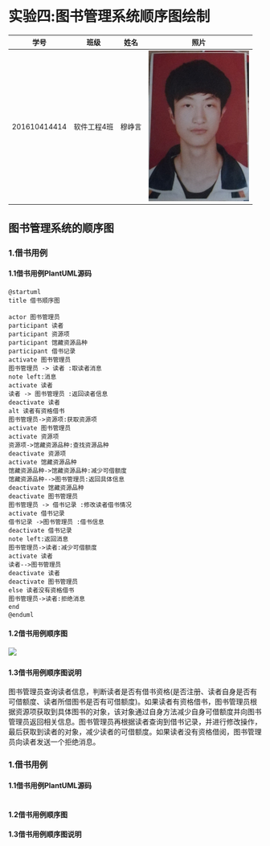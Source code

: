 # 实验四:图书管理系统顺序图绘制
|    学号    |       班级       |      姓名     |照片|
|:-------:|:-------------:|:----------:|:-----------:|
|  201610414414  |     软件工程4班    |   穆峥言   |<img src="https://github.com/mzy1997/is_analysis/blob/master/test1/5617531AD9394A6243FCDEEBF0F683B1.jpg" width="200" height="300" />|

## 图书管理系统的顺序图
### 1.借书用例
#### 1.1借书用例PlantUML源码
```
@startuml
title 借书顺序图

actor 图书管理员
participant 读者
participant 资源项
participant 馆藏资源品种
participant 借书记录
activate 图书管理员
图书管理员 -> 读者 :取读者消息
note left:消息
activate 读者
读者 -> 图书管理员 :返回读者信息
deactivate 读者
alt 读者有资格借书
图书管理员->资源项:获取资源项
activate 图书管理员
activate 资源项
资源项->馆藏资源品种:查找资源品种
deactivate 资源项
activate 馆藏资源品种
馆藏资源品种->馆藏资源品种:减少可借额度
馆藏资源品种-->图书管理员:返回具体信息
deactivate 馆藏资源品种
deactivate 图书管理员
图书管理员 -> 借书记录 :修改读者借书情况
activate 借书记录
借书记录 ->图书管理员 :借书信息
deactivate 借书记录
note left:返回消息
图书管理员->读者:减少可借额度
activate 读者
读者-->图书管理员
deactivate 读者
deactivate 图书管理员
else 读者没有资格借书
图书管理员->读者:拒绝消息
end
@enduml
```
#### 1.2借书用例顺序图
<img src="https://github.com/mzy1997/is_analysis/blob/master/test1/lib_Sequence.png" />

#### 1.3借书用例顺序图说明
图书管理员查询读者信息，判断读者是否有借书资格(是否注册、读者自身是否有可借额度、读者所借图书是否有可借额度)。如果读者有资格借书，图书管理员根据资源项获取到具体图书的对象，该对象通过自身方法减少自身可借额度并向图书管理员返回相关信息。图书管理员再根据读者查询到借书记录，并进行修改操作，最后获取到读者的对象，减少读者的可借额度。如果读者没有资格借阅，图书管理员向读者发送一个拒绝消息。
### 1.借书用例
#### 1.1借书用例PlantUML源码
```
```
#### 1.2借书用例顺序图


#### 1.3借书用例顺序图说明
